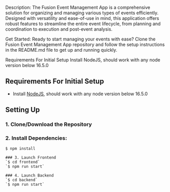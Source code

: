 Description:
The Fusion Event Management App is a comprehensive solution for organizing and managing various types of events efficiently. Designed with versatility and ease-of-use in mind, this application offers robust features to streamline the entire event lifecycle, from planning and coordination to execution and post-event analysis.

Get Started:
Ready to start managing your events with ease? Clone the Fusion Event Management App repository and follow the setup instructions in the README.md file to get up and running quickly.

Requirements For Initial Setup
Install NodeJS, should work with any node version below 16.5.0

## Requirements For Initial Setup
- Install [NodeJS](https://nodejs.org/en/), should work with any node version below 16.5.0

## Setting Up
### 1. Clone/Download the Repository

### 2. Install Dependencies:
```
$ npm install

### 3. Launch Frontend
`$ cd frontend`
`$ npm run start`

### 4. Launch Backend
`$ cd backend`
`$ npm run start`
